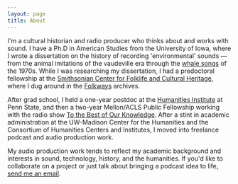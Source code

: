 ```yaml
---
layout: page
title: About
---
```


I'm a cultural historian and radio producer who thinks about and works with sound. I have a Ph.D in American Studies from the University of Iowa, where I wrote a dissertation on the history of recording 'environmental' sounds — from the animal imitations of the vaudeville era through the [whale songs](listening-underwater.html) of the 1970s. While I was researching my dissertation, I had a predoctoral fellowship at the [Smithsonian Center for Folklife and Cultural Heritage](https://folklife.si.edu/), where I dug around in the [Folkways](https://folkways.si.edu/) archives.

After grad school, I held a one-year postdoc at the [Humanities Institute](https://hi.psu.edu/) at Penn State, and then a two-year Mellon/ACLS Public Fellowship working with the radio show [To the Best of Our Knowledge](https://www.ttbook.org/). After a stint in academic administration at the UW-Madison Center for the Humanities and the Consortium of Humanities Centers and Institutes, I moved into freelance podcast and audio production work.

My audio production work tends to reflect my academic background and interests in sound, technology, history, and the humanities. If you'd like to collaborate on a project or just talk about bringing a podcast idea to life, [send me an email](mailto:craig@fieldnoise.com?subject=Saw%20your%20website%20and…).

